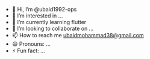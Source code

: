 - 👋 Hi, I’m @ubaid1992-ops
- 👀 I’m interested in ...
- 🌱 I’m currently learning flutter
- 💞️ I’m looking to collaborate on ...
- 📫 How to reach me ubaidmohammad38@gmail.com
- 😄 Pronouns: ...
- ⚡ Fun fact: ...

<!---
ubaid1992-ops/ubaid1992-ops is a ✨ special ✨ repository because its `README.md` (this file) appears on your GitHub profile.
You can click the Preview link to take a look at your changes.
--->
